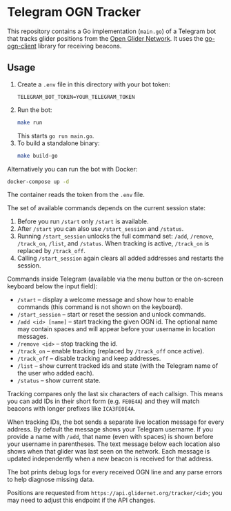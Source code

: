 # Telegram OGN Tracker
This repository contains a Go implementation (`main.go`) of a Telegram bot that tracks glider positions from the [Open Glider Network](https://www.glidernet.org/). It uses the [go-ogn-client](https://github.com/evtaccount/ogn-client) library for receiving beacons.

## Usage

1. Create a `.env` file in this directory with your bot token:
   ```
   TELEGRAM_BOT_TOKEN=YOUR_TELEGRAM_TOKEN
   ```
2. Run the bot:
   ```sh
   make run
   ```
   This starts `go run main.go`.
3. To build a standalone binary:
    ```sh
    make build-go
    ```

Alternatively you can run the bot with Docker:

```sh
docker-compose up -d
```

The container reads the token from the `.env` file.

The set of available commands depends on the current session state:

1. Before you run `/start` only `/start` is available.
2. After `/start` you can also use `/start_session` and `/status`.
3. Running `/start_session` unlocks the full command set: `/add`, `/remove`, `/track_on`, `/list`, and `/status`. When tracking is active, `/track_on` is replaced by `/track_off`.
4. Calling `/start_session` again clears all added addresses and restarts the session.

Commands inside Telegram (available via the menu button or the on-screen keyboard below the input field):
- `/start` – display a welcome message and show how to enable commands (this command is not shown on the keyboard).
- `/start_session` – start or reset the session and unlock commands.
- `/add <id> [name]` – start tracking the given OGN id. The optional name may contain spaces and will appear before your username in location messages.
- `/remove <id>` – stop tracking the id.
- `/track_on` – enable tracking (replaced by `/track_off` once active).
- `/track_off` – disable tracking and keep addresses.
- `/list` – show current tracked ids and state (with the Telegram name of the user who added each).
- `/status` – show current state.

Tracking compares only the last six characters of each callsign. This means you
can add IDs in their short form (e.g. `FE0E4A`) and they will match beacons with
longer prefixes like `ICA3FE0E4A`.

When tracking IDs, the bot sends a separate live location message for every
address. By default the message shows your Telegram username. If you provide a
name with `/add`, that name (even with spaces) is shown before your username in
parentheses.
The text message below each location also shows when that glider was last seen
on the network. Each message is updated independently when a new beacon is
received for that address.

The bot prints debug logs for every received OGN line and any parse errors to help diagnose missing data.

Positions are requested from `https://api.glidernet.org/tracker/<id>`; you may
need to adjust this endpoint if the API changes.
